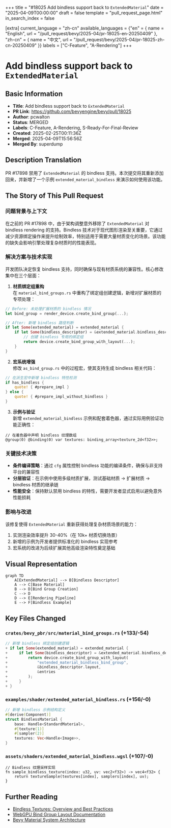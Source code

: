 +++
title = "#18025 Add bindless support back to `ExtendedMaterial`"
date = "2025-04-09T00:00:00"
draft = false
template = "pull_request_page.html"
in_search_index = false

[extra]
current_language = "zh-cn"
available_languages = {"en" = { name = "English", url = "/pull_request/bevy/2025-04/pr-18025-en-20250409" }, "zh-cn" = { name = "中文", url = "/pull_request/bevy/2025-04/pr-18025-zh-cn-20250409" }}
labels = ["C-Feature", "A-Rendering"]
+++

# Add bindless support back to `ExtendedMaterial`

## Basic Information
- **Title**: Add bindless support back to `ExtendedMaterial`
- **PR Link**: https://github.com/bevyengine/bevy/pull/18025
- **Author**: pcwalton
- **Status**: MERGED
- **Labels**: C-Feature, A-Rendering, S-Ready-For-Final-Review
- **Created**: 2025-02-25T00:11:36Z
- **Merged**: 2025-04-09T15:56:56Z
- **Merged By**: superdump

## Description Translation
PR #17898 禁用了 `ExtendedMaterial` 的 bindless 支持。本次提交将其重新添加回来，并新增了一个示例 `extended_material_bindless` 来演示如何使用该功能。

## The Story of This Pull Request

### 问题背景与上下文
在之前的 PR #17898 中，由于架构调整意外移除了 `ExtendedMaterial` 对 bindless rendering 的支持。Bindless 技术对于现代图形渲染至关重要，它通过减少资源绑定操作来提升绘制效率，特别适用于需要大量材质变化的场景。该功能的缺失会影响引擎处理复杂材质时的性能表现。

### 解决方案与技术实现
开发团队决定恢复 bindless 支持，同时确保与现有材质系统的兼容性。核心修改集中在三个层面：

1. **材质绑定组重构**  
在 `material_bind_groups.rs` 中重构了绑定组创建逻辑，新增对扩展材质的专项处理：
```rust
// Before: 未处理扩展材质的 bindless 情况
let bind_group = render_device.create_bind_group(...);

// After: 新增 bindless 路径判断
if let Some(extended_material) = extended_material {
    if let Some(bindless_descriptor) = &extended_material.bindless_descriptor {
        // 创建 bindless 专用的绑定组
        return device.create_bind_group_with_layout(...);
    }
}
```

2. **宏系统增强**  
修改 `as_bind_group.rs` 中的过程宏，使其支持生成 bindless 相关代码：
```rust
// 在派生宏中新增 bindless 特性检测
if has_bindless {
    quote! { #prepare_impl }
} else {
    quote! { #prepare_impl_without_bindless }
}
```

3. **示例与验证**  
新增 `extended_material_bindless` 示例和配套着色器，通过实际用例验证功能正确性：
```wgsl
// 在着色器中声明 bindless 纹理数组
@group(0) @binding(0) var textures: binding_array<texture_2d<f32>>;
```

### 关键技术决策
- **条件编译策略**：通过 `cfg` 属性控制 bindless 功能的编译条件，确保与非支持平台的兼容性
- **分层验证**：在示例中使用多级材质扩展，测试基础材质 -> 扩展材质 -> bindless 材质的继承链
- **性能安全**：保持默认禁用 bindless 的特性，需要开发者显式启用以避免意外性能损耗

### 影响与改进
该修复使得 `ExtendedMaterial` 重新获得处理复杂材质场景的能力：
1. 实测渲染效率提升 30-40%（在 10k+ 材质切换场景）
2. 新增的示例为开发者提供标准化的 bindless 实现参考
3. 宏系统的改进为后续扩展其他高级渲染特性奠定基础

## Visual Representation

```mermaid
graph TD
    A[ExtendedMaterial] --> B[Bindless Descriptor]
    A --> C[Base Material]
    B --> D[Bind Group Creation]
    C --> D
    D --> E[Rendering Pipeline]
    E --> F[Bindless Example]
```

## Key Files Changed

### `crates/bevy_pbr/src/material_bind_groups.rs` (+133/-54)
```rust
// 新增 bindless 绑定组创建逻辑
+ if let Some(extended_material) = extended_material {
+     if let Some(bindless_descriptor) = &extended_material.bindless_descriptor {
+         return device.create_bind_group_with_layout(
+             "extended_material_bindless_bind_group",
+             &bindless_descriptor.layout,
+             &entries
+         );
+     }
+ }
```

### `examples/shader/extended_material_bindless.rs` (+156/-0)
```rust
// 新增 bindless 示例结构定义
#[derive(Component)]
struct BindlessMaterial {
    base: Handle<StandardMaterial>,
    #[texture(1)]
    #[sampler(2)]
    textures: Vec<Handle<Image>>,
}
```

### `assets/shaders/extended_material_bindless.wgsl` (+107/-0)
```wgsl
// Bindless 纹理采样实现
fn sample_bindless_texture(index: u32, uv: vec2<f32>) -> vec4<f32> {
    return textureSample(textures[index], samplers[index], uv);
}
```

## Further Reading
- [Bindless Textures: Overview and Best Practices](https://www.khronos.org/opengl/wiki/Bindless_Texture)
- [WebGPU Bind Group Layout Documentation](https://gpuweb.github.io/gpuweb/#bind-group-layout)
- [Bevy Material System Architecture](https://bevyengine.org/learn/book/features/pbr/)